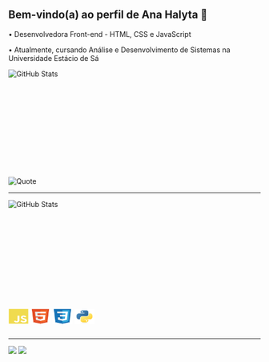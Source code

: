 ## Bem-vindo(a) ao perfil de Ana Halyta 🍵

• Desenvolvedora Front-end - HTML, CSS e JavaScript

• Atualmente, cursando Análise e Desenvolvimento de Sistemas 
na Universidade Estácio de Sá


<p>
  <img 
    align="left" 
    alt="GitHub Stats" 
    height="200" 
    style="padding-right: 10px;" 
    src="https://github-readme-stats.vercel.app/api?username=AnaHalyta21&show_icons=true&theme=tokyonight&include_all_commits=true&locale=pt-br" 
  />

<br clear="all">

![Quote](https://quotes-github-readme.vercel.app/api?type=horizontal&theme=tokyonight)

---


<img 
      align="left" 
      alt="GitHub Stats" 
      height="200" 
      src="https://github-readme-stats.vercel.app/api/top-langs/?username=AnaHalyta21&theme=tokyonight&layout=compact&custom_title=Tecnologias&langs_count=9" 
  />

</p>


<br clear="all">

<div style="display: inline_block"><br>
  <img align="center" alt="Ana-Js" height="30" width="40" src="https://raw.githubusercontent.com/devicons/devicon/master/icons/javascript/javascript-plain.svg">
  <img align="center" alt="Ana-HTML" height="30" width="40" src="https://raw.githubusercontent.com/devicons/devicon/master/icons/html5/html5-original.svg">
  <img align="center" alt="Ana-CSS" height="30" width="40" src="https://raw.githubusercontent.com/devicons/devicon/master/icons/css3/css3-original.svg">
  <img align="center" alt="Ana-Python" height="30" width="40" src="https://raw.githubusercontent.com/devicons/devicon/master/icons/python/python-original.svg">
</div>
  
  ## 

















---
  <div> 
  <a href="https://www.instagram.com/yahunaa_/" target="_blank"><img src="https://img.shields.io/badge/-Instagram-%23E4405F?style=for-the-badge&logo=instagram&logoColor=white" target="_blank"></a>
  <a href = "mailto:anahalyta2022@gmail.com"><img src="https://img.shields.io/badge/-Gmail-%23333?style=for-the-badge&logo=gmail&logoColor=white" target="_blank"></a>

 
</div>
